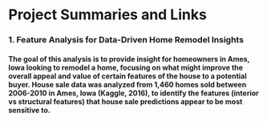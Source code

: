 # Project Summaries and Links

### 1. Feature Analysis for Data-Driven Home Remodel Insights
#### The goal of this analysis is to provide insight for homeowners in Ames, Iowa looking to remodel a home, focusing on what might improve the overall appeal and value of certain features of the house to a potential buyer. House sale data was analyzed from 1,460 homes sold between 2006-2010 in Ames, Iowa (Kaggle, 2016), to identify the features (interior vs structural features) that house sale predictions appear to be most sensitive to.

